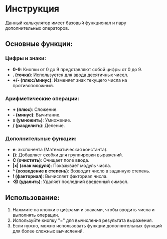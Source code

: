 # Инструкция

Данный калькулятор имеет базовый функционал и пару дополнительных операторов.

## Основные функции:

### Цифры и знаки:

- **0-9**: Кнопки от 0 до 9 представляют собой цифры от 0 до 9.
- **. (точка)**: Используется для ввода десятичных чисел.
- **+/- (плюс/минус)**: Изменяет знак текущего числа на противоположный.

### Арифметические операции:

- **+ (плюс)**: Сложение.
- **- (минус)**: Вычитание.
- **x (умножить)**: Умножение.
- **/ (разделить)**: Деление.

### Дополнительные функции:

- **e**: экспонента (Математическая константа).
- **()**: Добавляет скобки для группировки выражений.
- **C (очистить)**: Очищает поле ввода.
- **|x| (знак модуля)**: Показывает модуль числа.
- **^ (возведение в степень)**: Возводит число в заданную степень.
- **! (факториал)**: Вычисляет факториал числа.
- **⌫ (удалить)**: Удаляет последний введенный символ.

## Использование:

1. Нажмите на кнопки с цифрами и знаками, чтобы вводить числа и выполнять операции.
2. Используйте кнопку "=" для вычисления результата выражения.
3. Если нужно, можно использовать функции дополнительных функций для более сложных вычислений.

